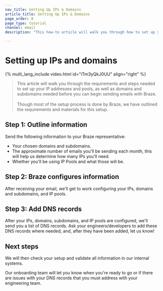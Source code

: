 ```yaml
---
nav_title: Setting Up IPs & Domains
article_title: Setting Up IPs & Domains
page_order: 0
page_type: tutorial
channel: email
description: "This how-to article will walk you through how to set up your IPs and Domains for sending emails through Braze."

---
```


# Setting up IPs and domains

{% multi_lang_include video.html id="iTm3yQkJ0UU" align="right"  %}

> This article will walk you through the requirements and steps needed to set up your IP addresses and pools, as well as domains and subdomains needed before you can begin sending emails with Braze.<br><br>Though most of the setup process is done by Braze, we have outlined the requirements and materials for this setup.

## Step 1: Outline information

Send the following information to your Braze representative:

* Your chosen domains and subdomains.
* The approximate number of emails you'll be sending each month, this will help us determine how many IPs you'll need.
* Whether you'll be using IP Pools and what those will be.

## Step 2: Braze configures information

After receiving your email, we'll get to work configuring your IPs, domains and subdomains, and IP pools.

## Step 3: Add DNS records

After your IPs, domains, subdomains, and IP pools are configured, we'll send you a list of DNS records. Ask your engineers/developers to add these DNS records where needed, and, after they have been added, let us know!

## Next steps

We will then check your setup and validate all information in our internal systems.

Our onboarding team will let you know when you're ready to go or if there are issues with your DNS records that you must address with your engineering team.
